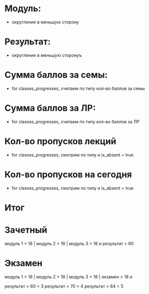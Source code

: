 # Модуль:
- округление в меньшую сторону 

# Результат:
- округление в меньшую сторонуъ

# Сумма баллов за семы:
- for classes_progresses, считаем по типу кол-во баллов за семы

# Сумма баллов за ЛР:
- for classes_progresses, считаем по типу кол-во баллов за ЛР

# Кол-во пропусков лекций	
- for classes_progresses, смотрим по типу и is_absent = true

# Кол-во пропусков на сегодня
- for classes_progresses, смотрим по типу и is_absent = true

# Итог
# Зачетный
модуль 1 > 18 | модуль 2 > 18 | модуль 3 > 18 
и результат > 60
# Экзамен
модуль 1 > 18 | модуль 2 > 18 | модуль 3 > 18 | экзамен > 18
и 

результат > 60 = 3
результат > 70 = 4
результат > 84 = 5
